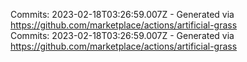 Commits: 2023-02-18T03:26:59.007Z - Generated via https://github.com/marketplace/actions/artificial-grass
<br>
Commits: 2023-02-18T03:26:59.007Z - Generated via https://github.com/marketplace/actions/artificial-grass
<br>
